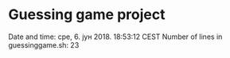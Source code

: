 # Guessing game project
Date and time: сре,  6. јун 2018.  18:53:12 CEST
Number of lines in guessinggame.sh: 23
